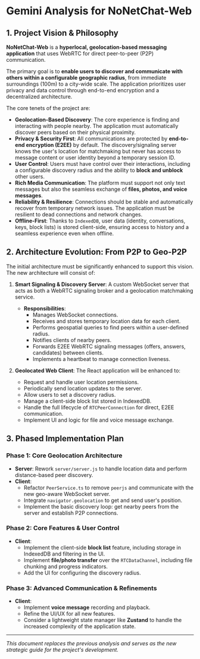 # Gemini Analysis for NoNetChat-Web

## 1. Project Vision & Philosophy

**NoNetChat-Web** is a **hyperlocal, geolocation-based messaging application** that uses WebRTC for direct peer-to-peer (P2P) communication.

The primary goal is to **enable users to discover and communicate with others within a configurable geographic radius**, from immediate surroundings (100m) to a city-wide scale. The application prioritizes user privacy and data control through end-to-end encryption and a decentralized architecture.

The core tenets of the project are:

-   **Geolocation-Based Discovery**: The core experience is finding and interacting with people nearby. The application must automatically discover peers based on their physical proximity.
-   **Privacy & Security First**: All communications are protected by **end-to-end encryption (E2EE)** by default. The discovery/signaling server knows the user's location for matchmaking but never has access to message content or user identity beyond a temporary session ID.
-   **User Control**: Users must have control over their interactions, including a configurable discovery radius and the ability to **block and unblock** other users.
-   **Rich Media Communication**: The platform must support not only text messages but also the seamless exchange of **files, photos, and voice messages**.
-   **Reliability & Resilience**: Connections should be stable and automatically recover from temporary network issues. The application must be resilient to dead connections and network changes.
-   **Offline-First**: Thanks to `IndexedDB`, user data (identity, conversations, keys, block lists) is stored client-side, ensuring access to history and a seamless experience even when offline.

## 2. Architecture Evolution: From P2P to Geo-P2P

The initial architecture must be significantly enhanced to support this vision. The new architecture will consist of:

1.  **Smart Signaling & Discovery Server**: A custom WebSocket server that acts as both a WebRTC signaling broker and a geolocation matchmaking service.
    -   **Responsibilities**:
        -   Manages WebSocket connections.
        -   Receives and stores temporary location data for each client.
        -   Performs geospatial queries to find peers within a user-defined radius.
        -   Notifies clients of nearby peers.
        -   Forwards E2EE WebRTC signaling messages (offers, answers, candidates) between clients.
        -   Implements a heartbeat to manage connection liveness.

2.  **Geolocated Web Client**: The React application will be enhanced to:
    -   Request and handle user location permissions.
    -   Periodically send location updates to the server.
    -   Allow users to set a discovery radius.
    -   Manage a client-side block list stored in IndexedDB.
    -   Handle the full lifecycle of `RTCPeerConnection` for direct, E2EE communication.
    -   Implement UI and logic for file and voice message exchange.

## 3. Phased Implementation Plan

### Phase 1: Core Geolocation Architecture
*   **Server**: Rework `server/server.js` to handle location data and perform distance-based peer discovery.
*   **Client**:
    -   Refactor `PeerService.ts` to remove `peerjs` and communicate with the new geo-aware WebSocket server.
    -   Integrate `navigator.geolocation` to get and send user's position.
    -   Implement the basic discovery loop: get nearby peers from the server and establish P2P connections.

### Phase 2: Core Features & User Control
*   **Client**:
    -   Implement the client-side **block list** feature, including storage in IndexedDB and filtering in the UI.
    -   Implement **file/photo transfer** over the `RTCDataChannel`, including file chunking and progress indicators.
    -   Add the UI for configuring the discovery radius.

### Phase 3: Advanced Communication & Refinements
*   **Client**:
    -   Implement **voice message** recording and playback.
    -   Refine the UI/UX for all new features.
    -   Consider a lightweight state manager like **Zustand** to handle the increased complexity of the application state.

---
*This document replaces the previous analysis and serves as the new strategic guide for the project's development.*
